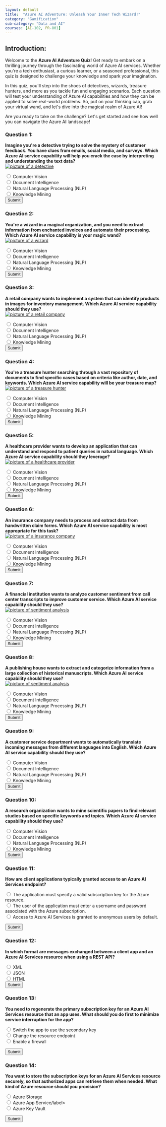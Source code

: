 ```yaml
---
layout: default
title:  "Azure AI Adventure: Unleash Your Inner Tech Wizard!"
category: "Gamification"
sub-category: "Data and AI"
courses: [AI-102, PR-801]
---
```


## Introduction:
Welcome to the **Azure AI Adventure Quiz**! Get ready to embark on a thrilling journey through the fascinating world of Azure AI services. Whether you're a tech enthusiast, a curious learner, or a seasoned professional, this quiz is designed to challenge your knowledge and spark your imagination.

In this quiz, you'll step into the shoes of detectives, wizards, treasure hunters, and more as you tackle fun and engaging scenarios. Each question will test your understanding of Azure AI capabilities and how they can be applied to solve real-world problems. So, put on your thinking cap, grab your virtual wand, and let's dive into the magical realm of Azure AI!

Are you ready to take on the challenge? Let's get started and see how well you can navigate the Azure AI landscape! 

### Question 1:
**Imagine you're a detective trying to solve the mystery of customer feedback. You have clues from emails, social media, and surveys. Which Azure AI service capability will help you crack the case by interpreting and understanding the text data?** <br>
<a href="./images/d1.png">
  <img src="./images/d1.png" alt="picture of a detective" class="img-fluid">
</a>
<br>
<form id="quizForm1">
  <input type="radio" id="q1a" name="q1" value="A">
  <label for="q1a">Computer Vision </label><br>
  <input type="radio" id="q1b" name="q1" value="B">
  <label for="q1b">Document Intelligence</label><br>
  <input type="radio" id="q1c" name="q1" value="C">
  <label for="q1c">Natural Language Processing (NLP) </label><br>
  <input type="radio" id="q1d" name="q1" value="D">
  <label for="q1d">Knowledge Mining</label><br>
  <button type="button" onclick="checkAnswer('q1', 'C', 'result1')" class="styled-button">Submit</button>
</form>

<p id="result1"></p>

### Question 2:
**You're a wizard in a magical organization, and you need to extract information from enchanted invoices and automate their processing. Which Azure AI service capability is your magic wand?** <br>
<a href="./images/d2.png">
  <img src="./images/d2.png" alt="picture of a wizard" class="img-fluid">
</a>

<form id="quizForm2">
  <input type="radio" id="q2a" name="q2" value="A">
  <label for="q2a">Computer Vision </label><br>
  <input type="radio" id="q2b" name="q2" value="B">
  <label for="q2b">Document Intelligence</label><br>
  <input type="radio" id="q2c" name="q2" value="C">
  <label for="q2c">Natural Language Processing (NLP) </label><br>
  <input type="radio" id="q2d" name="q2" value="D">
  <label for="q2d">Knowledge Mining</label><br>
  <button type="button" onclick="checkAnswer('q2', 'B', 'result2')" class="styled-button">Submit</button>
</form>

<p id="result2"></p>

### Question 3:
**A retail company wants to implement a system that can identify products in images for inventory management. Which Azure AI service capability should they use?** <br>
<a href="./images/d3.png">
  <img src="./images/d3.png" alt="picture of a retail company" class="img-fluid">
</a>
<br>

<form id="quizForm3">
  <input type="radio" id="q3a" name="q3" value="A">
  <label for="q3a">Computer Vision </label><br>
  <input type="radio" id="q3b" name="q3" value="B">
  <label for="q3b">Document Intelligence</label><br>
  <input type="radio" id="q3c" name="q3" value="C">
  <label for="q3c">Natural Language Processing (NLP) </label><br>
  <input type="radio" id="q3d" name="q3" value="D">
  <label for="q3d">Knowledge Mining</label><br>
  <button type="button" onclick="checkAnswer('q3', 'A', 'result3')" class="styled-button">Submit</button>
</form>

<p id="result3"></p>

### Question 4:
**You're a treasure hunter searching through a vast repository of documents to find specific cases based on criteria like author, date, and keywords. Which Azure AI service capability will be your treasure map?** <br>
<a href="./images/d4.png">
  <img src="./images/d4.png" alt="picture of a treasure hunter" class="img-fluid">
</a>
<br>

<form id="quizForm4">
  <input type="radio" id="q4a" name="q4" value="A">
  <label for="q4a">Computer Vision </label><br>
  <input type="radio" id="q4b" name="q4" value="B">
  <label for="q4b">Document Intelligence</label><br>
  <input type="radio" id="q4c" name="q4" value="C">
  <label for="q4c">Natural Language Processing (NLP) </label><br>
  <input type="radio" id="q4d" name="q4" value="D">
  <label for="q4d">Knowledge Mining</label><br>
  <button type="button" onclick="checkAnswer('q4', 'D', 'result4')" class="styled-button">Submit</button>
</form>

<p id="result4"></p>

### Question 5:
**A healthcare provider wants to develop an application that can understand and respond to patient queries in natural language. Which Azure AI service capability should they leverage?** <br>
<a href="./images/d5.png">
  <img src="./images/d5.png" alt="picture of a healthcare provider" class="img-fluid">
</a>
<br>

<form id="quizForm5">
  <input type="radio" id="q5a" name="q5" value="A">
  <label for="q5a">Computer Vision </label><br>
  <input type="radio" id="q5b" name="q5" value="B">
  <label for="q5b">Document Intelligence</label><br>
  <input type="radio" id="q5c" name="q5" value="C">
  <label for="q5c">Natural Language Processing (NLP) </label><br>
  <input type="radio" id="q5d" name="q5" value="D">
  <label for="q5d">Knowledge Mining</label><br>
  <button type="button" onclick="checkAnswer('q5', 'C', 'result5')" class="styled-button">Submit</button>
</form>

<p id="result5"></p>

### Question 6:
**An insurance company needs to process and extract data from handwritten claim forms. Which Azure AI service capability is most appropriate for this task?** <br>
<a href="./images/d6.png">
  <img src="./images/d6.png" alt="picture of a insurance company" class="img-fluid">
</a>
<br>

<form id="quizForm6">
  <input type="radio" id="q6a" name="q6" value="A">
  <label for="q6a">Computer Vision </label><br>
  <input type="radio" id="q6b" name="q6" value="B">
  <label for="q6b">Document Intelligence</label><br>
  <input type="radio" id="q6c" name="q6" value="C">
  <label for="q6c">Natural Language Processing (NLP) </label><br>
  <input type="radio" id="q6d" name="q6" value="D">
  <label for="q6d">Knowledge Mining</label><br>
  <button type="button" onclick="checkAnswer('q6', 'B', 'result6')" class="styled-button">Submit</button>
</form>

<p id="result6"></p>

### Question 7:
**A financial institution wants to analyze customer sentiment from call center transcripts to improve customer service. Which Azure AI service capability should they use?** <br>
<a href="./images/d7.png">
  <img src="./images/d7.png" alt="picture of sentiment analysis" class="img-fluid">
</a>

<form id="quizForm6">
  <input type="radio" id="q7a" name="q7" value="A">
  <label for="q7a">Computer Vision </label><br>
  <input type="radio" id="q7b" name="q7" value="B">
  <label for="q7b">Document Intelligence</label><br>
  <input type="radio" id="q7c" name="q7" value="C">
  <label for="q7c">Natural Language Processing (NLP) </label><br>
  <input type="radio" id="q7d" name="q7" value="D">
  <label for="q7d">Knowledge Mining</label><br>
  <button type="button" onclick="checkAnswer('q7', 'C', 'result7')" class="styled-button">Submit</button>
</form>

<p id="result7"></p>

### Question 8:
**A publishing house wants to extract and categorize information from a large collection of historical manuscripts. Which Azure AI service capability should they use?** <br>
<a href="./images/d8.png">
  <img src="./images/d8.png" alt="picture of sentiment analysis" class="img-fluid">
</a>

<form id="quizForm6">
  <input type="radio" id="q8a" name="q8" value="A">
  <label for="q8a">Computer Vision </label><br>
  <input type="radio" id="q8b" name="q8" value="B">
  <label for="q8b">Document Intelligence</label><br>
  <input type="radio" id="q8c" name="q8" value="C">
  <label for="q8c">Natural Language Processing (NLP) </label><br>
  <input type="radio" id="q8d" name="q8" value="D">
  <label for="q8d">Knowledge Mining</label><br>
  <button type="button" onclick="checkAnswer('q8', 'D', 'result8')" class="styled-button">Submit</button>
</form>

<p id="result8"></p>

### Question 9:
**A customer service department wants to automatically translate incoming messages from different languages into English. Which Azure AI service capability should they use?**

<form id="quizForm6">
  <input type="radio" id="q9a" name="q9" value="A">
  <label for="q9a">Computer Vision </label><br>
  <input type="radio" id="q9b" name="q9" value="B">
  <label for="q9b">Document Intelligence</label><br>
  <input type="radio" id="q9c" name="q9" value="C">
  <label for="q9c">Natural Language Processing (NLP) </label><br>
  <input type="radio" id="q9d" name="q9" value="D">
  <label for="q9d">Knowledge Mining</label><br>
  <button type="button" onclick="checkAnswer('q9', 'C', 'result9')" class="styled-button">Submit</button>
</form>

<p id="result9"></p>

### Question 10:
**A research organization wants to mine scientific papers to find relevant studies based on specific keywords and topics. Which Azure AI service capability should they use?**

<form id="quizForm6">
  <input type="radio" id="q10a" name="q10" value="A">
  <label for="q10a">Computer Vision </label><br>
  <input type="radio" id="q10b" name="q10" value="B">
  <label for="q10b">Document Intelligence</label><br>
  <input type="radio" id="q10c" name="q10" value="C">
  <label for="q10c">Natural Language Processing (NLP) </label><br>
  <input type="radio" id="q10d" name="q10" value="D">
  <label for="q10d">Knowledge Mining</label><br>
  <button type="button" onclick="checkAnswer('q10', 'D', 'result10')" class="styled-button">Submit</button>
</form>

<p id="result10"></p>

### Question 11:
**How are client applications typically granted access to an Azure AI Services endpoint?**

<form id="quizForm6">
  <input type="radio" id="q11a" name="q11" value="A">
  <label for="q11a">The application must specify a valid subscription key for the Azure resource. </label><br>
  <input type="radio" id="q11b" name="q11" value="B">
  <label for="q11b">The user of the application must enter a username and password associated with the Azure subscription.</label><br>
  <input type="radio" id="q11c" name="q11" value="C">
  <label for="q11c">Access to Azure AI Services is granted to anonymous users by default. </label><br>

  <button type="button" onclick="checkAnswer('q11', 'A', 'result11')" class="styled-button">Submit</button>
</form>

<p id="result11"></p>

### Question 12:
**In which format are messages exchanged between a client app and an Azure AI Services resource when using a REST API?**

<form id="quizForm6">
  <input type="radio" id="q12a" name="q12" value="A">
  <label for="q12a">XML </label><br>
  <input type="radio" id="q12b" name="q12" value="B">
  <label for="q12b">JSON</label><br>
  <input type="radio" id="q12c" name="q12" value="C">
  <label for="q12c">HTML </label><br>
  <button type="button" onclick="checkAnswer('q12', 'B', 'result12')" class="styled-button">Submit</button>
</form>

<p id="result12"></p>

### Question 13:
**You need to regenerate the primary subscription key for an Azure AI Services resource that an app uses. What should you do first to minimize service interruption for the app?**

<form id="quizForm6">
  <input type="radio" id="q13a" name="q13" value="A">
  <label for="q13a">Switch the app to use the secondary key </label><br>
  <input type="radio" id="q13b" name="q13" value="B">
  <label for="q13b">Change the resource endpoint</label><br>
  <input type="radio" id="q13c" name="q13" value="C">
  <label for="q13c">Enable a firewall </label><br>

  <button type="button" onclick="checkAnswer('q13', 'A', 'result13')" class="styled-button">Submit</button>
</form>

<p id="result13"></p>

### Question 14:
**You want to store the subscription keys for an Azure AI Services resource securely, so that authorized apps can retrieve them when needed. What kind of Azure resource should you provision?**

<form id="quizForm6">
  <input type="radio" id="q14a" name="q14" value="A">
  <label for="q14a">Azure Storage </label><br>
  <input type="radio" id="q14b" name="q14" value="B">
  <label for="q14b">Azure App Service/label><br>
  <input type="radio" id="q14c" name="q14" value="C">
  <label for="q14c">Azure Key Vault</label><br>

  <button type="button" onclick="checkAnswer('q14', 'C', 'result14')" class="styled-button">Submit</button>
</form>

<p id="result14"></p>


<script>
  function checkAnswer(question, correctAnswer, resultId) {
    var radios = document.getElementsByName(question);
    var result = document.getElementById(resultId);
    var selected = false;

    for (var i = 0; i < radios.length; i++) {
      if (radios[i].checked) {
        selected = true;
        if (radios[i].value === correctAnswer) {
          result.textContent = 'Correct!';
          result.style.color = 'green';
        } else {
          result.textContent = 'Incorrect. Try again!';
          result.style.color = 'red';
        }
        break;
      }
    }

    if (!selected) {
      result.textContent = 'Please select an answer.';
      result.style.color = 'orange';
    }
  }
</script>
